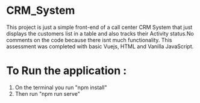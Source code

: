 # CRM_System

This project is just a simple front-end of a call center CRM System that just displays the customers list in a table and also tracks their Activity status.No comments on the code because there isnt much functionality. This assessment was completed with basic Vuejs, HTML and Vanilla JavaScript.

# To Run the application :

1. On the terminal you run "npm install"
2. Then run "npm run serve"
